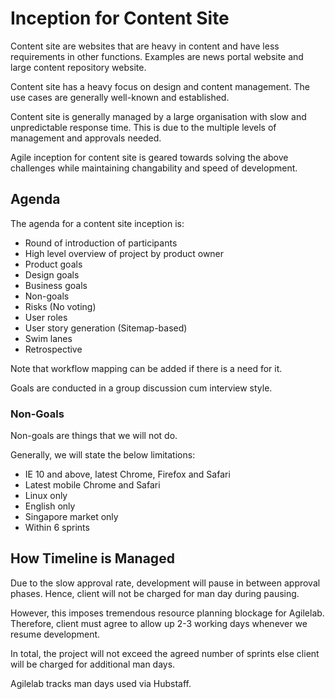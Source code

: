 # Inception for Content Site
Content site are websites that are heavy in content and have less requirements in other functions. Examples are news portal website and large content repository website.

Content site has a heavy focus on design and content management. The use cases are generally well-known and established.

Content site is generally managed by a large organisation with slow and unpredictable response time. This is due to the multiple levels of management and approvals needed.

Agile inception for content site is geared towards solving the above challenges while maintaining changability and speed of development.

## Agenda
The agenda for a content site inception is:
- Round of introduction of participants
- High level overview of project by product owner
- Product goals
- Design goals
- Business goals
- Non-goals
- Risks (No voting)
- User roles
- User story generation (Sitemap-based)
- Swim lanes
- Retrospective

Note that workflow mapping can be added if there is a need for it.

Goals are conducted in a group discussion cum interview style.

### Non-Goals
Non-goals are things that we will not do.

Generally, we will state the below limitations:
- IE 10 and above, latest Chrome, Firefox and Safari
- Latest mobile Chrome and Safari
- Linux only
- English only
- Singapore market only
- Within 6 sprints

## How Timeline is Managed
Due to the slow approval rate, development will pause in between approval phases. Hence, client will not be charged for man day during pausing.

However, this imposes tremendous resource planning blockage for Agilelab. Therefore, client must agree to allow up 2-3 working days whenever we resume development.

In total, the project will not exceed the agreed number of sprints else client will be charged for additional man days.

Agilelab tracks man days used via Hubstaff.
